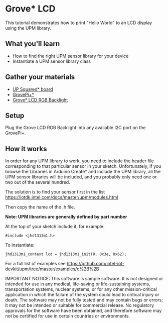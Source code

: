 # Grove\* LCD
This tutorial demonstrates how to print "Hello World" to an LCD display using the UPM library.

## What you'll learn
* How to find the right UPM sensor library for your device
* Instantiate a UPM sensor library class

## Gather your materials
* [UP Squared* board](http://www.up-board.org/upsquared)
* [GrovePi+\*](http://wiki.seeedstudio.com/wiki/GrovePi%2b)
* [Grove\* LCD RGB Backlight](https://www.seeedstudio.com/Grove-LCD-RGB-Backlight-p-1643.html)

## Setup
Plug the Grove LCD RGB Backlight into any available I2C port on the GrovePi+.  

## How it works
In order for any UPM library to work, you need to include the header file corresponding to that particular sensor in your sketch. Unfortunately, if you browse the Libraries in Arduino Create\* and include the UPM library, all the UPM sensor libraries will be included, and you probably only need one or two out of the several hundred.

The solution is to find your sensor first in the list https://iotdk.intel.com/docs/master/upm/modules.html 

Then copy the name of the .h file.

**Note: UPM libraries are generally defined by part number**

At the top of your sketch include it, for example:
```
#include <jhd1313m1.h>
```
To instantiate:
```
jhd1313m1_context lcd = jhd1313m1_init(0, 0x3e, 0x62);
```

For a full list of examples see https://github.com/intel-iot-devkit/upm/tree/master/examples/c%2B%2B 


IMPORTANT NOTICE: This software is sample software. It is not designed or intended for use in any medical, life-saving or life-sustaining systems, transportation systems, nuclear systems, or for any other mission-critical application in which the failure of the system could lead to critical injury or death. The software may not be fully tested and may contain bugs or errors; it may not be intended or suitable for commercial release. No regulatory approvals for the software have been obtained, and therefore software may not be certified for use in certain countries or environments. 
